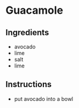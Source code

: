 # Guacamole
## Ingredients
* avocado
* lime
* salt
* lime
## Instructions
* put avocado into a bowl
